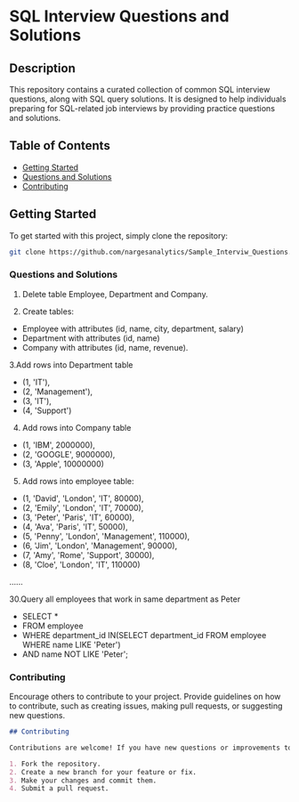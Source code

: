 # SQL Interview Questions and Solutions

## Description

This repository contains a curated collection of common SQL interview questions, along with SQL query solutions.
It is designed to help individuals preparing for SQL-related job interviews by providing practice questions and solutions.

## Table of Contents

- [Getting Started](#getting-started)
- [Questions and Solutions](#questions-and-solutions)
- [Contributing](#contributing)

## Getting Started

To get started with this project, simply clone the repository:

```bash
git clone https://github.com/nargesanalytics/Sample_Interviw_Questions.sql.git
```

### Questions and Solutions

1. Delete table Employee, Department and Company.
  
2. Create tables:
  - Employee with attributes (id, name, city, department, salary)
  - Department with attributes (id, name)
  - Company with attributes (id, name, revenue).

    
3.Add rows into Department table
  - (1, 'IT'),
  - (2, 'Management'),
  - (3, 'IT'),
  - (4, 'Support')

4.  Add rows into Company table
- (1, 'IBM', 2000000),
- (2, 'GOOGLE', 9000000),
- (3, 'Apple', 10000000)


5. Add rows into employee table:
- (1, 'David', 'London', 'IT', 80000),
- (2, 'Emily', 'London', 'IT', 70000),
- (3, 'Peter', 'Paris', 'IT', 60000),
- (4, 'Ava', 'Paris', 'IT', 50000),
- (5, 'Penny', 'London', 'Management', 110000),
- (6, 'Jim', 'London', 'Management', 90000),
- (7, 'Amy', 'Rome', 'Support', 30000),
- (8, 'Cloe', 'London', 'IT', 110000)

......

30.Query all employees that work in same department as Peter

- SELECT *
- FROM employee
- WHERE department_id IN(SELECT department_id FROM employee WHERE name LIKE 'Peter')
- AND name NOT LIKE 'Peter';


### Contributing

Encourage others to contribute to your project. Provide guidelines on how to contribute, such as creating issues, making pull requests, or suggesting new questions.

```markdown
## Contributing

Contributions are welcome! If you have new questions or improvements to existing solutions, please follow these steps:

1. Fork the repository.
2. Create a new branch for your feature or fix.
3. Make your changes and commit them.
4. Submit a pull request.




